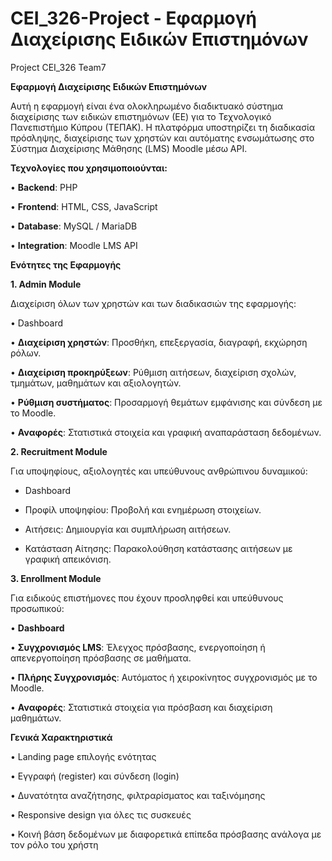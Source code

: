 # CEI_326-Project - Εφαρμογή Διαχείρισης Ειδικών Επιστημόνων
Project CEI_326 Team7

**Εφαρμογή Διαχείρισης Ειδικών Επιστημόνων**

Αυτή η εφαρμογή είναι ένα ολοκληρωμένο διαδικτυακό σύστημα διαχείρισης των ειδικών επιστημόνων (ΕΕ) για το Τεχνολογικό Πανεπιστήμιο Κύπρου (ΤΕΠΑΚ). Η πλατφόρμα υποστηρίζει τη διαδικασία πρόσληψης, διαχείρισης των χρηστών και αυτόματης ενσωμάτωσης στο Σύστημα Διαχείρισης Μάθησης (LMS) Moodle μέσω API.


**Τεχνολογίες που χρησιμοποιούνται:**

• **Backend**: PHP

• **Frontend**: HTML, CSS, JavaScript

• **Database**: MySQL / MariaDB

• **Integration**: Moodle LMS API


**Ενότητες της Εφαρμογής**

**1. Admin Module**

Διαχείριση όλων των χρηστών και των διαδικασιών της εφαρμογής:

• Dashboard

• **Διαχείριση χρηστών**: Προσθήκη, επεξεργασία, διαγραφή, εκχώρηση ρόλων.

• **Διαχείριση προκηρύξεων**: Ρύθμιση αιτήσεων, διαχείριση σχολών, τμημάτων, μαθημάτων και αξιολογητών.

• **Ρύθμιση συστήματος**: Προσαρμογή θεμάτων εμφάνισης και σύνδεση με το Moodle.

• **Αναφορές**: Στατιστικά στοιχεία και γραφική αναπαράσταση δεδομένων.


**2. Recruitment Module**

Για υποψηφίους, αξιολογητές και υπεύθυνους ανθρώπινου δυναμικού:

* Dashboard

* Προφίλ υποψηφίου: Προβολή και ενημέρωση στοιχείων.

* Αιτήσεις: Δημιουργία και συμπλήρωση αιτήσεων.

* Κατάσταση Αίτησης: Παρακολούθηση κατάστασης αιτήσεων με γραφική απεικόνιση.


**3. Enrollment Module**

Για ειδικούς επιστήμονες που έχουν προσληφθεί και υπεύθυνους προσωπικού:

• **Dashboard**

• **Συγχρονισμός LMS**: Έλεγχος πρόσβασης, ενεργοποίηση ή απενεργοποίηση πρόσβασης σε μαθήματα.

• **Πλήρης Συγχρονισμός**: Αυτόματος ή χειροκίνητος συγχρονισμός με το Moodle.

• **Αναφορές**: Στατιστικά στοιχεία για πρόσβαση και διαχείριση μαθημάτων.


**Γενικά Χαρακτηριστικά**

• Landing page επιλογής ενότητας

• Εγγραφή (register) και σύνδεση (login)

• Δυνατότητα αναζήτησης, φιλτραρίσματος και ταξινόμησης

• Responsive design για όλες τις συσκευές

• Κοινή βάση δεδομένων με διαφορετικά επίπεδα πρόσβασης ανάλογα με τον ρόλο του χρήστη
